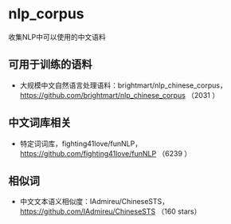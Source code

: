 # nlp_corpus
收集NLP中可以使用的中文语料

## 可用于训练的语料
* 大规模中文自然语言处理语料：brightmart/nlp_chinese_corpus，https://github.com/brightmart/nlp_chinese_corpus （2031 ）

## 中文词库相关
* 特定词词库，fighting41love/funNLP，https://github.com/fighting41love/funNLP （6239 ）

## 相似词
* 中文文本语义相似度：IAdmireu/ChineseSTS，https://github.com/IAdmireu/ChineseSTS （160 stars）
